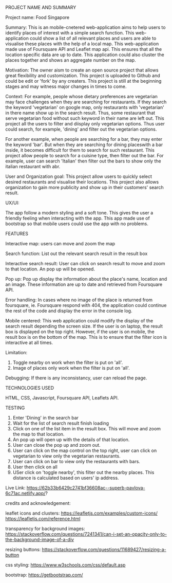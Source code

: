 PROJECT NAME AND SUMMARY

Project name: Food Singapore

Summary: This is an mobile-cnetered web-application aims to help users to identify places of interest with a simple search function. This web-application could show a list of all relevant places and users are able to visualise these places with the help of a local map. This web-application made use of Foursquare API and Leaflet map api. This ensures that all the location specific data are up to date. This application could also cluster the places together and shows an aggregate number on the map.

Motivation: The owner aism to create an open source project that allows great flexibility and customization. This project is uploaded to Github and could be edit or 'fork' by any creaters. This project is still at the beginning stages and may witness major changes in times to come.

Context: For example, people whose dietary preferences are vegetarian may face challenges when they are searching for restaurants. If they search the keyword 'vegetarian' on google map, only restaurants with 'vegetarian' in there name show up in the search result. Thus, some restaurant that serve vegetarian food without such keyword in their name are left out. This project all the users to filter and diisplay only vegetarian options. Thus user could search, for example, 'dining' and filter out the vegetarian options.

For another example, when people are searching for a bar, they may enter the keyword 'bar'. But when they are searching for dining placeswith a bar inside, it becomes difficult for them to search for such restaurant. This project allow people to search for a cuisine type, then filter out the bar. For example, user can search 'Italian' then filter out the bars to show only the italian restaurant with abr.

User and Organization goal: This project allow users to quickly select desired restaurants and visualise their locations. This project also allows organization to gain more publicity and show up in their customers' search result.

UX/UI:

The app follow a modern styling and a soft tone. This gives the user a friendly feeling when interacting with the app.
This app made use of bootstrap so that mobile users could use the app with no problems.


FEATURES

Interactive map: users can move and zoom the map

Search function: List out the relevant search result in the result box

Interactive search result: User can click on search result to move and zoom to that location. An pop up will be opened.

Pop up: Pop up display the information about the place's name, location and an image. These information are up to date and retrieved from Foursquare API.

Error handling: In cases where no image of the place is returned from foursquare, ie. Foursquare respond with 404, the application could continue the rest of the code and display the error in the console log.

Mobile centered: This web application could modify the display of the search result depending the screen size. If the user is on laptop, the result box is displayed on the top right. However, if the user is on mobile, the result box is on the bottom of the map. This is to ensure that the filter icon is interactive at all times.

Limitation: 

1. Toggle nearby on work when the filter is put on 'all'.
2. Image of places only work when the filter is put on 'all'.

Debugging: If there is any inconsistancy, user can reload the page.

TECHNOLOGIES USED

HTML, CSS, Javascript, Foursquare API, Leaflets API.

TESTING

1. Enter 'Dining' in the search bar
2. Wait for the list of search result finish loading
3. Click on one of the list item in the result box. This will move and zoom the map to that location.
4. An pop up will open up with the details of that location.
5. User can close the pop up and zoom out.
6. User can click on the map control on the top right, user can click on vegetarian to view only the vegetarian restaurants.
7. User can click on bar to view only the restaurants with bars.
8. User then click on all
9. USer click on 'toggle nearby', this filter out the nearby places. This distance is calculated based on users' ip address.

Live Link:
https://62b33b6429c2741bf36608ac--superb-pavlova-6c71ac.netlify.app/?

credits and acknowledgement:

leaflet icons and clusters:
 https://leafletjs.com/examples/custom-icons/
https://leafletjs.com/reference.html

transparency for background images:
https://stackoverflow.com/questions/7241341/can-i-set-an-opacity-only-to-the-background-image-of-a-div

resizing buttons:
https://stackoverflow.com/questions/11689427/resizing-a-button


css styling:
https://www.w3schools.com/css/default.asp

bootstrap:
https://getbootstrap.com/
